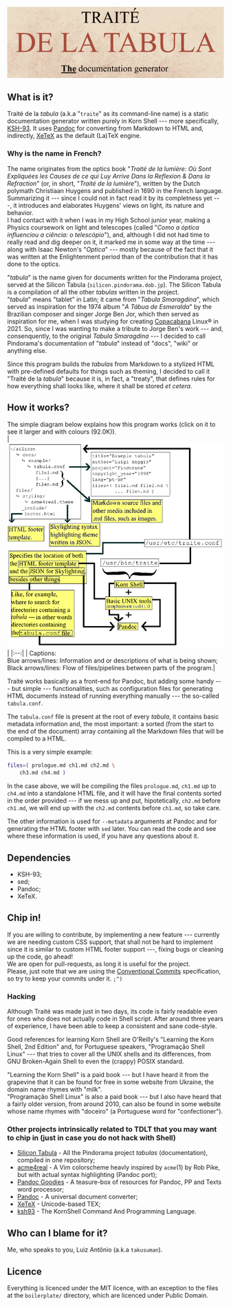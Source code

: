 ![](img/logo.png) 

## What is it?

Traité de la *tabula* (a.k.a "``traite``" as its command-line name) is a static
documentation generator written purely in Korn Shell --- more specifically,
[KSH-93](http://www.kornshell.com/doc/ksh93.html). It uses
[Pandoc](https://pandoc.org) for converting from Markdown to HTML and,
indirectly, [XeTeX](https://tug.org/xetex/) as the default (La)TeX engine.  

### Why is the name in French?

The name originates from the optics book "*Traité de la lumière: Où Sont
Expliquées les Causes de ce qui Luy Arrive Dans la Reflexion & Dans la
Refraction*" (or, in short, "*Traité de la lumière*"), written by the Dutch
polymath Christiaan Huygens and published in 1690 in the French language.
Summarizing it --- since I could not in fact read it by its completness yet ---,
it introduces and elaborates Huygens' views on light, its nature and behavior.  
I had contact with it when I was in my High School junior year, making a Physics
coursework on light and telescopes (called "*Como a óptica influenciou a ciência:
o telescópio*"), and, although I did not had time to really read and dig deeper on
it, it marked me in some way at the time --- along with Isaac Newton's "*Optica*"
--- mostly because of the fact that it was written at the Enlightenment period
than of the contribution that it has done to the optics.

"*tabula*" is the name given for documents written for the Pindorama project,
served at the Silicon Tabula (``silicon.pindorama.dob.jp``). The Silicon Tabula
is a compilation of all the other *tabulas* written in the project.  
"*tabula*" means "tablet" in Latin; it came from "*Tabula Smaragdina*", which
served as inspiration for the 1974 album "*A Tábua de Esmeralda*" by the
Brazilian composer and singer Jorge Ben Jor, which then served as inspiration
for me, when I was studying for creating
[Copacabana](http://copacabana.pindorama.dob.jp) Linux® in 2021. So, since I was
wanting to make a tribute to Jorge Ben's work --- and, consenquently, to the
original *Tabula Smaragdina* --- I decided to call Pindorama's documentation of
"*tabula*" instead of "docs", "wiki" or anything else.  

Since this program builds the *tabulas* from Markdown to a stylized HTML with
pre-defined defaults for things such as theming, I decided to call it "Traité de
la *tabula*" because it is, in fact, a "treaty", that defines rules for how
everything shall looks like, where it shall be stored *et cetera*.  

## How it works?

The simple diagram below explains how this program works (click on it to see it
larger and with colours (92.0K)).  
|[![](img/how_it_works_diagram.dithered.png)](img/how_it_works_diagram.png)|
|:--:|
| Captions:<br/>Blue arrows/lines: Information and or descriptions of what is being shown;<br/>Black arrows/lines: Flow of files/pipelines between parts of the program.|  

Traité works basically as a front-end for Pandoc, but adding some handy
--- but simple --- functionalities, such as configuration files for generating
HTML documents instead of running everything manually --- the so-called
``tabula.conf``.  

The ``tabula.conf`` file is present at the root of every *tabula*, it contains
basic metadata information and, the most important: a sorted (from the start to
the end of the document) array containing all the Markdown files that will be
compiled to a HTML.  

This is a very simple example:  
```sh
files=( prologue.md ch1.md ch2.md \
	ch3.md ch4.md ) 
```

In the case above, we will be compiling the files ``prologue.md``, ``ch1.md`` up
to ``ch4.md`` into a standalone HTML file, and it will have the final contents
sorted in the order provided --- if we mess up and put, hipotetically,
``ch2.md`` before ``ch1.md``, we will end up with the ``ch2.md`` contents before
``ch1.md``, so take care.

The other information is used for ``--metadata`` arguments at Pandoc and for
generating the HTML footer with ``sed`` later. You can read the code and see
where these information is used, if you have any questions about it.   

## Dependencies

* KSH-93;
* sed;
* Pandoc;
* XeTeX.

## Chip in!

If you are willing to contribute, by implementing a new feature --- currently we
are needing custom CSS support, that shall not be hard to implement since it is
similar to custom HTML footer support ---, fixing bugs or cleaning up the code,
go ahead!  
We are open for pull-requests, as long it is useful for the project.  
Please, just note that we are using the [Conventional
Commits](http://conventionalcommits.org) specification, so try to keep your
commits under it. ``;^)``

### Hacking

Although Traité was made just in two days, its code is fairly readable even for
ones who does not actually code in Shell script. After around three years of
experience, I have been able to keep a consistent and sane code-style.  

Good references for learning Korn Shell are O'Reilly's "Learning the Korn Shell,
2nd Edition" and, for Portuguese speakers, "Programação Shell Linux" --- that
tries to cover all the UNIX shells and its differences, from GNU Broken-Again
Shell to even the (crappy) POSIX standard.  

"Learning the Korn Shell" is a paid book --- but I have heard it from the
grapevine that it can be found for free in some website from Ukraine, the domain
name rhymes with "milk".  
"Programação Shell Linux" is also a paid book --- but I also have heard that a
fairly older version, from around 2010, can also be found in some website whose
name rhymes with "doceiro" (a Portuguese word for "confectioner").

### Other projects intrinsically related to TDLT that you may want to chip in (just in case you do not hack with Shell)

* [Silicon Tabula](https://github.com/Projeto-Pindorama/Silicon-Tabula) - All
  the Pindorama project *tabulas* (documentation), compiled in one repository;
* [acme4real](https://github.com/takusuman/acme4real#screenshots-pandoc-port) -
A Vim colorscheme heavly inspired by ``acme``(1) by Rob Pike, but with actual
syntax highlighting (Pandoc port);
* [Pandoc Goodies](https://github.com/tajmone/pandoc-goodies) - A teasure-box of
  resources for Pandoc, PP and Texts word processor;
* [Pandoc](https://pandoc.org) - A universal document converter;
* [XeTeX](http://xetex.sourceforge.net) - Unicode-based TEX;
* [ksh93](http://www.kornshell.com) - The KornShell Command And Programming
Language.

## Who can I blame for it?

Me, who speaks to you, Luiz Antônio (a.k.a ``takusuman``).

## Licence

Everything is licenced under the MIT licence, with an exception to the files at
the ``boilerplate/`` directory, which are licenced under Public Domain.  

